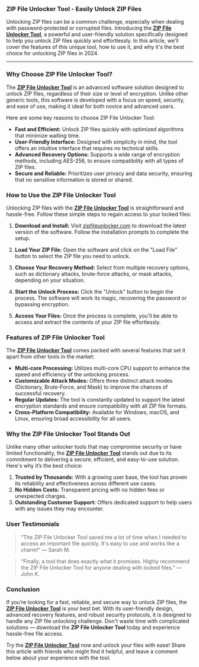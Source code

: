 ### **ZIP File Unlocker Tool - Easily Unlock ZIP Files**

Unlocking ZIP files can be a common challenge, especially when dealing with password-protected or corrupted files. Introducing the **[ZIP File Unlocker Tool](https://zipfileunlocker.com/)**, a powerful and user-friendly solution specifically designed to help you unlock ZIP files quickly and effortlessly. In this article, we'll cover the features of this unique tool, how to use it, and why it's the best choice for unlocking ZIP files in 2024.

---

### **Why Choose ZIP File Unlocker Tool?**

The **[ZIP File Unlocker Tool](https://zipfileunlocker.com/)** is an advanced software solution designed to unlock ZIP files, regardless of their size or level of encryption. Unlike other generic tools, this software is developed with a focus on speed, security, and ease of use, making it ideal for both novice and advanced users.

Here are some key reasons to choose ZIP File Unlocker Tool:

- **Fast and Efficient:** Unlock ZIP files quickly with optimized algorithms that minimize waiting time.
- **User-Friendly Interface:** Designed with simplicity in mind, the tool offers an intuitive interface that requires no technical skills.
- **Advanced Recovery Options:** Supports a wide range of encryption methods, including AES-256, to ensure compatibility with all types of ZIP files.
- **Secure and Reliable:** Prioritizes user privacy and data security, ensuring that no sensitive information is stored or shared.

### **How to Use the ZIP File Unlocker Tool**

Unlocking ZIP files with the **[ZIP File Unlocker Tool](https://zipfileunlocker.com/)** is straightforward and hassle-free. Follow these simple steps to regain access to your locked files:

1. **Download and Install:**
   Visit [zipfileunlocker.com](https://zipfileunlocker.com/) to download the latest version of the software. Follow the installation prompts to complete the setup.

2. **Load Your ZIP File:**
   Open the software and click on the "Load File" button to select the ZIP file you need to unlock.

3. **Choose Your Recovery Method:**
   Select from multiple recovery options, such as dictionary attacks, brute-force attacks, or mask attacks, depending on your situation.

4. **Start the Unlock Process:**
   Click the "Unlock" button to begin the process. The software will work its magic, recovering the password or bypassing encryption.

5. **Access Your Files:**
   Once the process is complete, you'll be able to access and extract the contents of your ZIP file effortlessly.

### **Features of ZIP File Unlocker Tool**

The **[ZIP File Unlocker Tool](https://zipfileunlocker.com/)** comes packed with several features that set it apart from other tools in the market:

- **Multi-core Processing:** Utilizes multi-core CPU support to enhance the speed and efficiency of the unlocking process.
- **Customizable Attack Modes:** Offers three distinct attack modes (Dictionary, Brute-Force, and Mask) to improve the chances of successful recovery.
- **Regular Updates:** The tool is constantly updated to support the latest encryption standards and ensure compatibility with all ZIP file formats.
- **Cross-Platform Compatibility:** Available for Windows, macOS, and Linux, ensuring broad accessibility for all users.

### **Why the ZIP File Unlocker Tool Stands Out**

Unlike many other unlocker tools that may compromise security or have limited functionality, the **[ZIP File Unlocker Tool](https://zipfileunlocker.com/)** stands out due to its commitment to delivering a secure, efficient, and easy-to-use solution. Here's why it’s the best choice:

1. **Trusted by Thousands:** With a growing user base, the tool has proven its reliability and effectiveness across different use cases.
2. **No Hidden Costs:** Transparent pricing with no hidden fees or unexpected charges.
3. **Outstanding Customer Support:** Offers dedicated support to help users with any issues they may encounter.

### **User Testimonials**

> “The ZIP File Unlocker Tool saved me a lot of time when I needed to access an important file quickly. It's easy to use and works like a charm!” — Sarah M.

> “Finally, a tool that does exactly what it promises. Highly recommend the ZIP File Unlocker Tool for anyone dealing with locked files.” — John K.

### **Conclusion**

If you’re looking for a fast, reliable, and secure way to unlock ZIP files, the **[ZIP File Unlocker Tool](https://zipfileunlocker.com/)** is your best bet. With its user-friendly design, advanced recovery features, and robust security protocols, it is designed to handle any ZIP file unlocking challenge. Don't waste time with complicated solutions — download the **ZIP File Unlocker Tool** today and experience hassle-free file access.

Try the **[ZIP File Unlocker Tool](https://zipfileunlocker.com/)** now and unlock your files with ease! Share this article with friends who might find it helpful, and leave a comment below about your experience with the tool.
